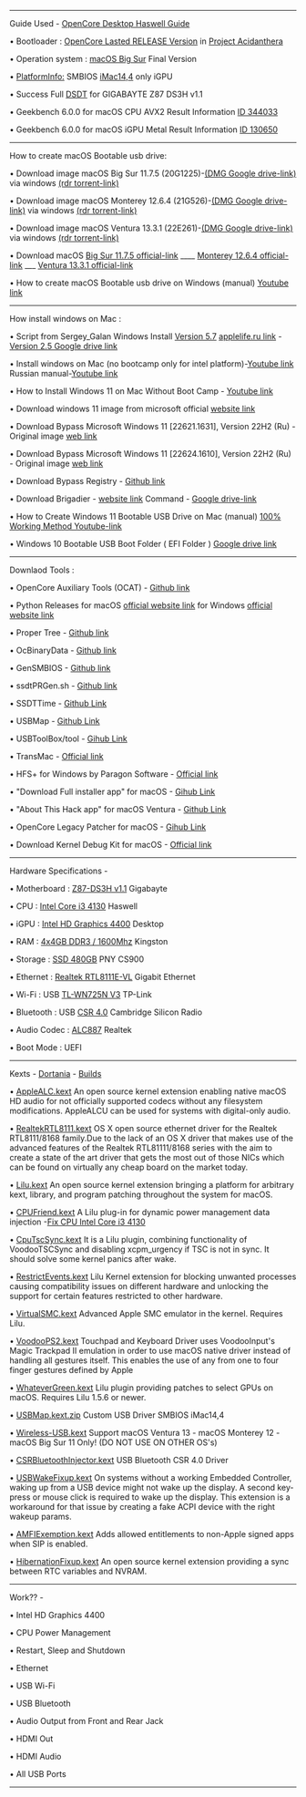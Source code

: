 _________________________________________________________________________________________________________________________________________________

Guide Used - [OpenCore Desktop Haswell Guide](https://dortania.github.io/OpenCore-Install-Guide/config.plist/haswell.html)

• Bootloader : [OpenCore Lasted RELEASE Version](https://github.com/acidanthera/OpenCorePkg) in [Project Acidanthera](https://github.com/orgs/acidanthera/repositories)

• Operation system : [macOS Big Sur](https://www.apple.com/newsroom/2020/11/macos-big-sur-is-here/) Final Version

• [PlatformInfo:](https://dortania.github.io/OpenCore-Install-Guide/config.plist/haswell.html#platforminfo) SMBIOS [iMac14,4](https://support.apple.com/kb/SP701?locale=ru_RU) only iGPU

• Success Full [DSDT](https://github.com/So1jon/Gigabayte-Z87-DS3H-Intel-Core-i3-4130-Intel-HD-Graphics-4400/files/10581093/DSDT_GIGABAYTE-Z87-DS3H_Intel-Core-i3-4130.zip) for GIGABAYTE Z87 DS3H v1.1

• Geekbench 6.0.0 for macOS CPU AVX2 Result Information [ID 344033 ](https://browser.geekbench.com/v6/cpu/344033)

• Geekbench 6.0.0 for macOS iGPU Metal Result Information [ID 130650](https://browser.geekbench.com/v6/compute/130650)

_________________________________________________________________________________________________________________________________________________


How to create macOS Bootable usb drive:

• Download image macOS Big Sur 11.7.5 (20G1225)-[(DMG Google drive-link)](https://drive.google.com/file/d/133hfW4PGZufZwVb_QTMhmf3NDRv6AaO9/view?usp=share_link) via windows [(rdr torrent-link)](https://rutracker.org/forum/viewtopic.php?t=5928524)

• Download image macOS Monterey 12.6.4 (21G526)-[(DMG Google drive-link)](https://drive.google.com/file/d/1SbJiJlaLwq3yIAPJCv7dE6bZ_lv-0iPN/view?usp=share_link) via windows [(rdr torrent-link)](https://rutracker.org/forum/viewtopic.php?t=6066530)

• Download image macOS Ventura 13.3.1 (22E261)-[(DMG Google drive-link)](https://drive.google.com/file/d/1T133wvWJS8vq8URPpho0EkKT3tT-0utB/view?usp=share_link) via windows [(rdr torrent-link)](https://rutracker.org/forum/viewtopic.php?t=6223477)

• Download macOS [Big Sur 11.7.5 official-link](https://swcdn.apple.com/content/downloads/15/42/032-63762-A_6CJ6JOEC74/hdc26sfhq2a4c4x7yvafi9mrbe3jg3xo3d/InstallAssistant.pkg) ____ [Monterey 12.6.4 official-link](https://swcdn.apple.com/content/downloads/07/41/032-63749-A_38MYH58MVP/0ynlao7ghdixj9sgw8im15vwf4hox0hnzc/InstallAssistant.pkg) ___ [Ventura 13.3.1 official-link](https://swcdn.apple.com/content/downloads/37/35/032-66588-A_P5QIYDIIZL/kkuzd39hnskjm12vimzblklo3drb3majbf/InstallAssistant.pkg)

• How to create macOS Bootable usb drive on Windows (manual) [Youtube link](https://youtu.be/AhMETX7U1EY)


_________________________________________________________________________________________________________________________________________________


How install windows on Mac :

• Script from Sergey_Galan  Windows Install [Version 5.7](https://i.applelife.ru/2021/11/493507_Windows_Install_5.7.zip) [applelife.ru link](https://applelife.ru/threads/skript-ustanovki-windows-iz-pod-macos.2942844/page-19#post-741961) - [Version 2.5 Google drive link](https://drive.google.com/file/d/1m29LIGJOVr4UV2RkyqeOZkMV6XzFKhqJ/view)

• Install windows on Mac (no bootcamp only for intel platform)-[Youtube link](https://youtu.be/3_h9yOvrAKc) Russian manual-[Youtube link](https://youtu.be/5pBLnKHz6c0)

• How to Install Windows 11 on Mac Without Boot Camp - [Youtube link](https://youtu.be/flxXlArDFCY)

• Download windows 11 image from microsoft official [website link](https://www.microsoft.com/ru-ru/software-download/windows11)

• Download Bypass Microsoft Windows 11 [22621.1631], Version 22H2 (Ru) - Original image  [web link](https://comss.cloud/22621.1631.230407-1733.NI_RELEASE_SVC_PROD2_CLIENTMULTI_X64FRE_RU-RU_FIXED_2023_04_13.iso)

• Download Bypass Microsoft Windows 11 [22624.1610], Version 22H2 (Ru) - Original image  [web link](https://comss.cloud/22624.1610.230402-1736.NI_RELEASE_SVC_BETAFLT_PROD1_CLIENTMULTI_X64FRE_RU-RU_FIXED_2023_04_13.iso) 

• Download Bypass Registry - [Github link](https://github.com/haithamaouati/BW11)

• Download Brigadier - [website link](https://www.youtube.com/redirect?event=video_description&redir_token=QUFFLUhqbmV6eWdUZDdsRUZ2U1UxVFFZY29BVDYwckR5QXxBQ3Jtc0tuaXN1eVdTYXBDTlY0NDhCWUQzZ3BGYmkzUVRfaHF1Nm9aNkhPbVBweXFqTmsyMTZZUFk3RkMwZ0ZKbzB4VEFtWFNLTUQwS3F2TVVkT2tOVmRTUm1NQXNfSHNQcmhDdkw3SjBleVpQQ3ZBeTBLdnBxbw&q=https%3A%2F%2Fbit.ly%2F3aRRu0M&v=flxXlArDFCY)  Command - [Google drive-link](https://drive.google.com/file/d/1eY-CONimt4J74qrx1kUciwVyLSNMd0jX/view)

• How to Create Windows 11 Bootable USB Drive on Mac (manual) [100% Working Method Youtube-link](https://youtu.be/yfaaVDBqrvI)

• Windows 10 Bootable USB Boot Folder ( EFI Folder ) [Google drive link](https://drive.google.com/file/d/1AVWyE8RkHE_e6SomJYted2wFpeiBs9Hi/view)

_________________________________________________________________________________________________________________________________________________

Downlaod Tools :

• OpenCore Auxiliary Tools (OCAT) - [Github link](https://github.com/ic005k/OCAuxiliaryTools)

• Python Releases for macOS [official website link](https://www.python.org/downloads/macos/) for Windows [official website link](https://www.python.org/downloads/windows/)

• Proper Tree        - [Github link](https://github.com/corpnewt/ProperTree)

• OcBinaryData       - [Github link](https://github.com/acidanthera/OcBinaryData)

• GenSMBIOS          - [Github link](https://github.com/corpnewt/GenSMBIOS)

• ssdtPRGen.sh       - [Github link](https://github.com/Piker-Alpha/ssdtPRGen.sh)

• SSDTTime           - [Github Link](https://github.com/corpnewt/SSDTTime)

• USBMap             - [Github Link](https://github.com/corpnewt/USBMap)

• USBToolBox/tool    - [Gihub Link](https://github.com/USBToolBox/tool)

• TransMac           - [Official link](https://www.acutesystems.com/scrtm.htm)

• HFS+ for Windows by Paragon Software - [Official link](https://www.paragon-software.com/home/hfs-windows/)

• "Download Full installer app" for macOS - [Gihub Link](https://github.com/scriptingosx/DownloadFullInstaller)

• "About This Hack app" for macOS Ventura - [Github Link](https://github.com/0xCUB3/About-This-Hack)

• OpenCore Legacy Patcher for macOS - [Gihub Link](https://github.com/dortania/OpenCore-Legacy-Patcher)
 
• Download Kernel Debug Kit for macOS - [Official link](https://developer.apple.com/download/all/)
_________________________________________________________________________________________________________________________________________________

Hardware Specifications -

• Motherboard : [Z87-DS3H v1.1](https://www.gigabyte.ru/products/page/mb/ga-z87-ds3hrev_11#kf) Gigabayte 

• CPU : [Intel Core i3 4130](https://ark.intel.com/content/www/ru/ru/ark/products/77480/intel-core-i34130-processor-3m-cache-3-40-ghz.html) Haswell
 
• iGPU : [Intel HD Graphics 4400](https://ark.intel.com/content/www/us/en/ark/products/graphics/81497/intel-hd-graphics-4400.html#@Desktop) Desktop

• RAM : [4x4GB DDR3 / 1600Mhz](https://www.kingston.com/dataSheets/KVR16N11S8_4.pdf) Kingston
 
• Storage : [SSD 480GB](https://www.pny.com.tw/en/products-detail/CS900-2-point-5-SSD/) PNY CS900 
 
• Ethernet : [Realtek RTL8111E-VL](https://4ip.info/files/attachments/RTL8111E.pdf) Gigabit Ethernet
 
• Wi-Fi : USB [TL-WN725N V3](https://www.tp-link.com/us/support/download/tl-wn725n/) TP-Link 

• Bluetooth : USB [CSR 4.0](https://russian.alibaba.com/p-detail/Universal-1600104012497.html?spm=a2700.7724857.0.0.eaefdcc1UmOoT3) Cambridge Silicon Radio
 
• Audio Codec : [ALC887](http://www.chipset-ic.com/datasheet/ALC887.pdf) Realtek 
 
• Boot Mode : UEFI

_________________________________________________________________________________________________________________________________________________


Kexts - [Dortania](https://dortania.github.io) - [Builds](https://dortania.github.io/builds/) 


• [AppleALC.kext](https://github.com/acidanthera/AppleALC) An open source kernel extension enabling native macOS HD audio for not officially supported codecs without any filesystem modifications. AppleALCU can be used for systems with digital-only audio.

• [RealtekRTL8111.kext](https://github.com/Mieze/RTL8111_driver_for_OS_X/releases) OS X open source ethernet driver for the Realtek RTL8111/8168 family.Due to the lack of an OS X driver that makes use of the advanced features of the Realtek RTL81111/8168 series with the aim to create a state of the art driver that gets the most out of those NICs which can be found on virtually any cheap board on the market today.

• [Lilu.kext](https://github.com/acidanthera/Lilu) An open source kernel extension bringing a platform for arbitrary kext, library, and program patching throughout the system for macOS.

• [CPUFriend.kext](https://github.com/acidanthera/CPUFriend) A Lilu plug-in for dynamic power management data injection -[Fix CPU Intel Core i3 4130](https://github.com/So1jon/Gigabayte-Z87-DS3H-Intel-Core-i3-4130-Intel-HD-Graphics-4400/files/9784489/CPU_Fix.zip)

• [CpuTscSync.kext](https://github.com/acidanthera/CpuTscSync) It is a Lilu plugin, combining functionality of VoodooTSCSync and disabling xcpm_urgency if TSC is not in sync. It should solve some kernel panics after wake.

• [RestrictEvents.kext](https://github.com/acidanthera/RestrictEvents) Lilu Kernel extension for blocking unwanted processes causing compatibility issues on different hardware and unlocking the support for certain features restricted to other hardware.

• [VirtualSMC.kext](https://github.com/acidanthera/VirtualSMC)  Advanced Apple SMC emulator in the kernel. Requires Lilu.

• [VoodooPS2.kext](https://github.com/acidanthera/VoodooPS2) Touchpad and Keyboard Driver uses VoodooInput's Magic Trackpad II emulation in order to use macOS native driver instead of handling all gestures itself. This enables the use of any from one to four finger gestures defined by Apple

• [WhateverGreen.kext](https://github.com/acidanthera/WhateverGreen) Lilu plugin providing patches to select GPUs on macOS. Requires Lilu 1.5.6 or newer.

• [USBMap.kext.zip](https://github.com/So1jon/Gigabayte-Z87-DS3H-Intel-Core-i3-4130-Intel-HD-Graphics-4400/files/10427360/USBMap.kext.zip) Custom USB Driver SMBIOS iMac14,4

• [Wireless-USB.kext](https://github.com/chris1111/Wireless-USB-Big-Sur-Adapter) Support macOS Ventura 13 - macOS Monterey 12 - macOS Big Sur 11 Only! (DO NOT USE ON OTHER OS's)

• [CSRBluetoothInjector.kext](https://github.com/So1jon/Gigabayte-Z87-DS3H-Intel-Core-i3-4130-Intel-HD-Graphics-4400/files/9784693/CSRBluetoothInjector.kext.zip) USB Bluetooth CSR 4.0 Driver

• [USBWakeFixup.kext](https://github.com/osy/USBWakeFixup) On systems without a working Embedded Controller, waking up from a USB device might not wake up the display. A second key-press or mouse click is required to wake up the display. This extension is a workaround for that issue by creating a fake ACPI device with the right wakeup params.

• [AMFIExemption.kext](https://github.com/osy/AMFIExemption) Adds allowed entitlements to non-Apple signed apps when SIP is enabled.

• [HibernationFixup.kext](https://github.com/acidanthera/HibernationFixup) An open source kernel extension providing a sync between RTC variables and NVRAM.

_________________________________________________________________________________________________________________________________________________
 

Work?? -

• Intel HD Graphics 4400 

• CPU Power Management 

• Restart, Sleep and Shutdown 

• Ethernet 

• USB Wi-Fi 

• USB Bluetooth 

• Audio Output from Front and Rear Jack 

• HDMI Out
 
• HDMI Audio 

• All USB Ports

_________________________________________________________________________________________________________________________________________________
